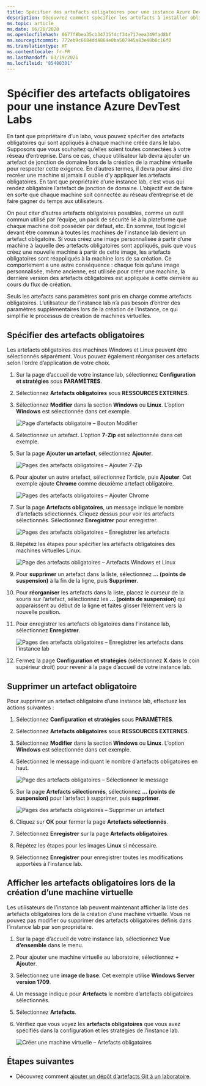 ```yaml
---
title: Spécifier des artefacts obligatoires pour une instance Azure DevTest Labs | Microsoft Docs
description: Découvrez comment spécifier les artefacts à installer obligatoirement avant d’installer les artefacts sélectionnés par l’utilisateur sur les machines virtuelles (VM) de l’instance lab.
ms.topic: article
ms.date: 06/26/2020
ms.openlocfilehash: 0677f8bea35cb34735fdcf34e717eea349fad8bf
ms.sourcegitcommit: 772eb9c6684dd4864e0ba507945a83e48b8c16f0
ms.translationtype: HT
ms.contentlocale: fr-FR
ms.lasthandoff: 03/19/2021
ms.locfileid: "85480301"
---
```

# <a name="specify-mandatory-artifacts-for-your-lab-in-azure-devtest-labs"></a>Spécifier des artefacts obligatoires pour une instance Azure DevTest Labs
En tant que propriétaire d’un labo, vous pouvez spécifier des artefacts obligatoires qui sont appliqués à chaque machine créée dans le labo. Supposons que vous souhaitez qu’elles soient toutes connectées à votre réseau d’entreprise. Dans ce cas, chaque utilisateur lab devra ajouter un artefact de jonction de domaine lors de la création de la machine virtuelle pour respecter cette exigence. En d’autres termes, il devra pour ainsi dire recréer une machine si jamais il oublie d’y appliquer les artefacts obligatoires. En tant que propriétaire d’une instance lab, c’est vous qui rendez obligatoire l’artefact de jonction de domaine. L’objectif est de faire en sorte que chaque machine soit connectée au réseau d’entreprise et de faire gagner du temps aux utilisateurs.
 
On peut citer d’autres artefacts obligatoires possibles, comme un outil commun utilisé par l’équipe, un pack de sécurité lié à la plateforme que chaque machine doit posséder par défaut, etc. En somme, tout logiciel devant être commun à toutes les machines de l’instance lab devient un artefact obligatoire. Si vous créez une image personnalisée à partir d’une machine à laquelle des artefacts obligatoires sont appliqués, puis que vous créez une nouvelle machine à partir de cette image, les artefacts obligatoires sont réappliqués à la machine lors de sa création. Ce comportement a une autre conséquence : chaque fois qu’une image personnalisée, même ancienne, est utilisée pour créer une machine, la dernière version des artefacts obligatoires est appliquée à cette dernière au cours du flux de création. 
 
Seuls les artefacts sans paramètres sont pris en charge comme artefacts obligatoires. L’utilisateur de l’instance lab n’a pas besoin d’entrer des paramètres supplémentaires lors de la création de l’instance, ce qui simplifie le processus de création de machines virtuelles. 

## <a name="specify-mandatory-artifacts"></a>Spécifier des artefacts obligatoires
Les artefacts obligatoires des machines Windows et Linux peuvent être sélectionnés séparément. Vous pouvez également réorganiser ces artefacts selon l’ordre d’application de votre choix. 

1. Sur la page d’accueil de votre instance lab, sélectionnez **Configuration et stratégies** sous **PARAMÈTRES**. 
3. Sélectionnez **Artefacts obligatoires** sous **RESSOURCES EXTERNES**. 
4. Sélectionnez **Modifier** dans la section **Windows** ou **Linux**. L’option **Windows** est sélectionnée dans cet exemple. 

    ![Page d’artefacts obligatoire – Bouton Modifier](media/devtest-lab-mandatory-artifacts/mandatory-artifacts-edit-button.png)
4. Sélectionnez un artefact. L’option **7-Zip** est sélectionnée dans cet exemple. 
5. Sur la page **Ajouter un artefact**, sélectionnez **Ajouter**. 

    ![Pages des artefacts obligatoires – Ajouter 7-Zip](media/devtest-lab-mandatory-artifacts/add-seven-zip.png)
6. Pour ajouter un autre artefact, sélectionnez l’article, puis **Ajouter**. Cet exemple ajoute **Chrome** comme deuxième artefact obligatoire.

    ![Pages des artefacts obligatoires – Ajouter Chrome](media/devtest-lab-mandatory-artifacts/add-chrome.png)
7. Sur la page **Artefacts obligatoires**, un message indique le nombre d’artefacts sélectionnés. Cliquez dessus pour voir les artefacts sélectionnés. Sélectionnez **Enregistrer** pour enregistrer. 

    ![Pages des artefacts obligatoires – Enregistrer les artefacts](media/devtest-lab-mandatory-artifacts/save-artifacts.png)
8. Répétez les étapes pour spécifier les artefacts obligatoires des machines virtuelles Linux. 
    
    ![Page des artefacts obligatoires – Artefacts Windows et Linux](media/devtest-lab-mandatory-artifacts/windows-linux-artifacts.png)
9. Pour **supprimer** un artefact dans la liste, sélectionnez **… (points de suspension)** à la fin de la ligne, puis **Supprimer**. 
10. Pour **réorganiser** les artefacts dans la liste, placez le curseur de la souris sur l’artefact, sélectionnez les **… (points de suspension)** qui apparaissent au début de la ligne et faites glisser l’élément vers la nouvelle position. 
11. Pour enregistrer les artefacts obligatoires dans l’instance lab, sélectionnez **Enregistrer**. 

    ![Pages des artefacts obligatoires – Enregistrer les artefacts dans l’instance lab](media/devtest-lab-mandatory-artifacts/save-to-lab.png)
12. Fermez la page **Configuration et stratégies** (sélectionnez **X** dans le coin supérieur droit) pour revenir à la page d’accueil de votre instance lab.  

## <a name="delete-a-mandatory-artifact"></a>Supprimer un artefact obligatoire
Pour supprimer un artefact obligatoire d’une instance lab, effectuez les actions suivantes : 

1. Sélectionnez **Configuration et stratégies** sous **PARAMÈTRES**. 
2. Sélectionnez **Artefacts obligatoires** sous **RESSOURCES EXTERNES**. 
3. Sélectionnez **Modifier** dans la section **Windows** ou **Linux**. L’option **Windows** est sélectionnée dans cet exemple. 
4. Sélectionnez le message indiquant le nombre d’artefacts obligatoires en haut. 

    ![Page des artefacts obligatoires – Sélectionner le message](media/devtest-lab-mandatory-artifacts/select-message-artifacts.png)
5. Sur la page **Artefacts sélectionnés**, sélectionnez **… (points de suspension)** pour l’artefact à supprimer, puis **supprimer**. 
    
    ![Pages des artefacts obligatoires – Supprimer un artefact](media/devtest-lab-mandatory-artifacts/remove-artifact.png)
6. Cliquez sur **OK** pour fermer la page **Artefacts sélectionnés**. 
7. Sélectionnez **Enregistrer** sur la page **Artefacts obligatoires**.
8. Répétez les étapes pour les images **Linux** si nécessaire. 
9. Sélectionnez **Enregistrer** pour enregistrer toutes les modifications apportées à l’instance lab. 

## <a name="view-mandatory-artifacts-when-creating-a-vm"></a>Afficher les artefacts obligatoires lors de la création d’une machine virtuelle
Les utilisateurs de l’instance lab peuvent maintenant afficher la liste des artefacts obligatoires lors de la création d’une machine virtuelle. Vous ne pouvez pas modifier ou supprimer des artefacts obligatoires définis dans l’instance lab par son propriétaire.

1. Sur la page d’accueil de votre instance lab, sélectionnez **Vue d’ensemble** dans le menu.
2. Pour ajouter une machine virtuelle au laboratoire, sélectionnez **+ Ajouter**. 
3. Sélectionnez une **image de base**. Cet exemple utilise **Windows Server version 1709**.
4. Un message indique pour **Artefacts** le nombre d’artefacts obligatoires sélectionnés. 
5. Sélectionnez **Artefacts**. 
6. Vérifiez que vous voyez les **artefacts obligatoires** que vous avez spécifiés dans la configuration et les stratégies de l’instance lab. 

    ![Créer une machine virtuelle – Artefacts obligatoires](media/devtest-lab-mandatory-artifacts/create-vm-artifacts.png)

## <a name="next-steps"></a>Étapes suivantes
* Découvrez comment [ajouter un dépôt d’artefacts Git à un laboratoire](devtest-lab-add-artifact-repo.md).

